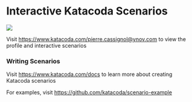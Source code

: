 # Interactive Katacoda Scenarios

[![](http://shields.katacoda.com/katacoda/pierre.cassignol@ynov.com/count.svg)](https://www.katacoda.com/pierre.cassignol@ynov.com "Get your profile on Katacoda.com")

Visit https://www.katacoda.com/pierre.cassignol@ynov.com to view the profile and interactive scenarios

### Writing Scenarios
Visit https://www.katacoda.com/docs to learn more about creating Katacoda scenarios

For examples, visit https://github.com/katacoda/scenario-example
